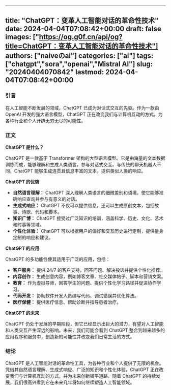 
---
title: "ChatGPT：变革人工智能对话的革命性技术"
date: 2024-04-04T07:08:42+00:00
draft: false
images: ["https://og.g0f.cn/api/og?title=ChatGPT：变革人工智能对话的革命性技术"]
authors: ["naiveのai"]
categories: ["ai"]
tags: ["chatgpt","sora","openai","Mistral AI"]
slug: "20240404070842"
lastmod: 2024-04-04T07:08:42+00:00
---
### 引言

在人工智能不断发展的领域，ChatGPT 已成为对话式交互的先驱。作为一款由 OpenAI 开发的强大语言模型，ChatGPT 正在改变我们与计算机互动的方式，为各种行业和个人开辟无穷无尽的可能性。

### 正文

**ChatGPT 是什么？**

ChatGPT 是一款基于 Transformer 架构的大型语言模型。它是由海量的文本数据训练而成，能够理解和生成人类语言，参与对话式交互。与传统的聊天机器人不同，ChatGPT 能够生成连贯且信息丰富的文本，提供类似人类的响应。

**ChatGPT 的优势**

* **自然语言理解：** ChatGPT 深入理解人类语言的细微差别和语境，使它能够准确响应查询并参与有意义的对话。
* **生成式响应：** ChatGPT 不仅可以提供信息，还可以生成原创文本，包括故事、诗歌、代码和脚本。
* **知识广博：** ChatGPT 接受过广泛知识的培训，涵盖科学、历史、文化、艺术和时事等领域。
* **个性化体验：** ChatGPT 可以根据用户的偏好和交互历史进行定制，提供量身定制的响应和建议。

**ChatGPT 的应用**

ChatGPT 的多功能性使其适用于广泛的应用，包括：

* **客户服务：** 提供 24/7 的客户支持，回答问题、解决投诉并提供个性化推荐。
* **内容创作：** 生成创意内容，例如博客文章、社交媒体帖子、脚本和营销文案。
* **教育：** 作为虚拟导师，回答学生的问题、提供个性化学习路径并促进协作学习。
* **代码开发：** 协助软件开发人员编写代码、调试错误并优化算法。
* **医疗保健：** 提供医疗信息、帮助诊断并指导患者治疗。

**ChatGPT 的未来**

ChatGPT 仍处于发展的早期阶段，但它已经显示出巨大的潜力，有望对人工智能和人类交互产生深远的影响。未来，我们可能会看到 ChatGPT 整合到越来越多的应用程序和服务中，创造新的可能性并改变我们日常生活的方式。

### 结论

ChatGPT 是人工智能对话的革命性工具，为各种行业和个人提供了无限的机会。凭借其自然语言理解、生成式响应、广泛的知识和个性化体验，ChatGPT 正在改变我们与计算机互动的方式，并为未来创新铺平道路。随着 ChatGPT 的持续发展，我们很高兴看到它在未来几年将如何继续塑造人工智能领域。